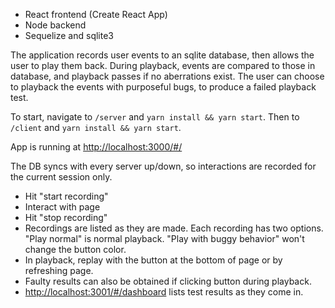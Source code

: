 - React frontend (Create React App)
- Node backend
- Sequelize and sqlite3

The application records user events to an sqlite database, then allows the user to play them back. During playback, events are compared to those in database, and playback passes if no aberrations exist. The user can choose to playback the events with purposeful bugs, to produce a failed playback test.


To start, navigate to `/server` and `yarn install && yarn start`. 
Then to `/client` and `yarn install && yarn start`.

App is running at [http://localhost:3000/#/](http://localhost:3000/#/)

The DB syncs with every server up/down, so interactions are recorded for the current session only.

- Hit "start recording"
- Interact with page
- Hit "stop recording"
- Recordings are listed as they are made. Each recording has two options. "Play normal" is normal playback. "Play with buggy behavior" won't change the button color.
- In playback, replay with the button at the bottom of page or by refreshing page.
- Faulty results can also be obtained if clicking button during playback.
- [http://localhost:3001/#/dashboard](http://localhost:3001/#/dashboard) lists test results as they come in.

